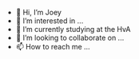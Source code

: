 - 👋 Hi, I’m Joey
- 👀 I’m interested in ...
- 🌱 I’m currently studying at the HvA
- 💞️ I’m looking to collaborate on ...
- 📫 How to reach me ...

<!---
jvdwijk/jvdwijk is a ✨ special ✨ repository because its `README.md` (this file) appears on your GitHub profile.
You can click the Preview link to take a look at your changes.
--->
